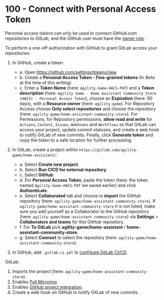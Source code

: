 # 100 - Connect with Personal Access Token

Personal access tokens can only be used to connect GitHub.com repositories to GitLab, and the GitHub user must have the [owner role](https://docs.github.com/en/get-started/learning-about-github/access-permissions-on-github).

To perform a one-off authorization with GitHub to grant GitLab access your repositories:

1. In GitHub, create a token:
   - a. Open https://github.com/settings/tokens/new
   - b. Create a **Personal Access Token - Fine-grained tokens** (In *Beta* at the time of this writing)
   - c. Enter a **Token Name** (here: ```Agility-Game-HACS-PAT```) and a **Token description** (here: ```Agility Game - Home Assistant Community Store (HACS) - Personal Access Token```), choose an **Expiration** (here: 90 days), with a **Resource owner** (here: ```agility-game```). For Repository Access choose **Only select repositories** and choose the repository (here: ```agility-game/home-assistant-community-store```). For Permissions, for Repository permissions, **allow read and write** for ```Actions```, ```Content```, ```Issues```, ```Webhooks``` and ```Workflows``` so that GitLab can access your project, update commit statuses, and create a web hook to notify GitLab of new commits. Finally, click **Generate token** and copy the token to a safe location for further processing.

2. In GitLab, create a project within ```https://gitlab.com/agility-game/home-assistant/```:
   - a. Select **Create new project**.
   - b. Select **Run CICD for external repository**.
   - c. Select **GitHub**.
   - d. For **Personal Access Token**, paste the token (here: the token named ```Agility-Game-HACS-PAT``` we saved earlier) and click **Authenticate**.
   - e. Select **Collaborated** tab and choose to **import** the GitHub repository (here: ```agility-game/home-assistant-community-store```). If ```agility-game/home-assistant-community-store``` it is not listed, make sure you add yourself as a Collaborator to the GitHub repository (here: ```agility-game/home-assistant-community-store```) via **Settings** > **Collaborators and teams** for this GitHub repository.
   - f. For **To GitLab** pick **agility-game/home-assistant** / **home-assistant-community-store**.
   - g. Select **Connect** to select the repository (here: ```agility-game/home-assistant-community-store```).

4. In GitHub, add ```.gitlab-ci.yml``` to [configure GitLab CI/CD](https://docs.gitlab.com/ee/ci/quick_start/index.html).

GitLab:

1. Imports the project (here: ```agility-game/home-assistant-community-store```).
2. Enables [Pull Mirroring](https://docs.gitlab.com/ee/user/project/repository/mirror/pull.html).
3. Enables [GitHub project integration](https://docs.gitlab.com/ee/user/project/integrations/github.html).
4. Create a web hook on GitHub to notify GitLab of new commits.
